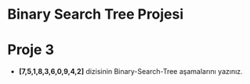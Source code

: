 # Binary Search Tree Projesi

# Proje 3

* **[7,5,1,8,3,6,0,9,4,2]** dizisinin Binary-Search-Tree aşamalarını yazınız.

